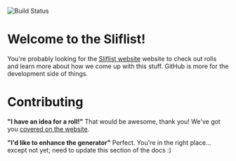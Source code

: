 ![Build Status](https://github.com/rslifka/sliflist/actions/workflows/sliflist.yml/badge.svg)

# Welcome to the Sliflist!

You're probably looking for the [Sliflist website](https://rslifka.github.io/sliflist/) website to check out rolls and learn more about how we come up with this stuff. GitHub is more for the development side of things.

# Contributing

**"I have an idea for a roll!"** That would be awesome, thank you! We've got you [covered on the website](http://rslifka.github.io/sliflist/docs/welcome/contributing/).

**"I'd like to enhance the generator"** Perfect. You're in the right place... except not yet; need to update this section of the docs :)
